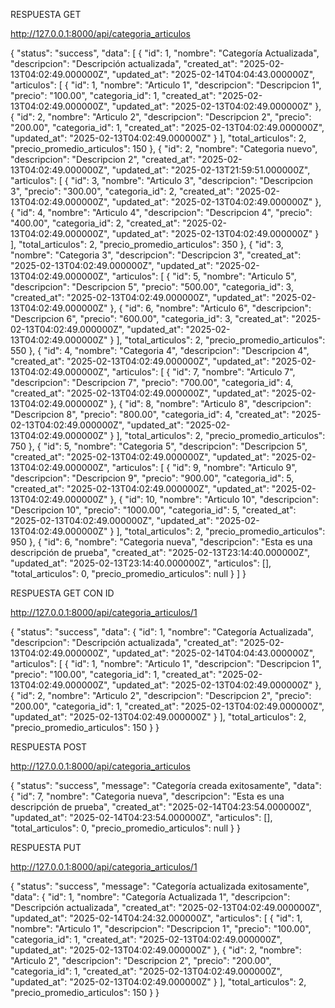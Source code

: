 RESPUESTA GET

http://127.0.0.1:8000/api/categoria_articulos

{
"status": "success",
"data": [
{
"id": 1,
"nombre": "Categoría Actualizada",
"descripcion": "Descripción actualizada",
"created_at": "2025-02-13T04:02:49.000000Z",
"updated_at": "2025-02-14T04:04:43.000000Z",
"articulos": [
{
"id": 1,
"nombre": "Articulo 1",
"descripcion": "Descripcion 1",
"precio": "100.00",
"categoria_id": 1,
"created_at": "2025-02-13T04:02:49.000000Z",
"updated_at": "2025-02-13T04:02:49.000000Z"
},
{
"id": 2,
"nombre": "Articulo 2",
"descripcion": "Descripcion 2",
"precio": "200.00",
"categoria_id": 1,
"created_at": "2025-02-13T04:02:49.000000Z",
"updated_at": "2025-02-13T04:02:49.000000Z"
}
],
"total_articulos": 2,
"precio_promedio_articulos": 150
},
{
"id": 2,
"nombre": "Categoria nuevo",
"descripcion": "Descripcion 2",
"created_at": "2025-02-13T04:02:49.000000Z",
"updated_at": "2025-02-13T21:59:51.000000Z",
"articulos": [
{
"id": 3,
"nombre": "Articulo 3",
"descripcion": "Descripcion 3",
"precio": "300.00",
"categoria_id": 2,
"created_at": "2025-02-13T04:02:49.000000Z",
"updated_at": "2025-02-13T04:02:49.000000Z"
},
{
"id": 4,
"nombre": "Articulo 4",
"descripcion": "Descripcion 4",
"precio": "400.00",
"categoria_id": 2,
"created_at": "2025-02-13T04:02:49.000000Z",
"updated_at": "2025-02-13T04:02:49.000000Z"
}
],
"total_articulos": 2,
"precio_promedio_articulos": 350
},
{
"id": 3,
"nombre": "Categoria 3",
"descripcion": "Descripcion 3",
"created_at": "2025-02-13T04:02:49.000000Z",
"updated_at": "2025-02-13T04:02:49.000000Z",
"articulos": [
{
"id": 5,
"nombre": "Articulo 5",
"descripcion": "Descripcion 5",
"precio": "500.00",
"categoria_id": 3,
"created_at": "2025-02-13T04:02:49.000000Z",
"updated_at": "2025-02-13T04:02:49.000000Z"
},
{
"id": 6,
"nombre": "Articulo 6",
"descripcion": "Descripcion 6",
"precio": "600.00",
"categoria_id": 3,
"created_at": "2025-02-13T04:02:49.000000Z",
"updated_at": "2025-02-13T04:02:49.000000Z"
}
],
"total_articulos": 2,
"precio_promedio_articulos": 550
},
{
"id": 4,
"nombre": "Categoria 4",
"descripcion": "Descripcion 4",
"created_at": "2025-02-13T04:02:49.000000Z",
"updated_at": "2025-02-13T04:02:49.000000Z",
"articulos": [
{
"id": 7,
"nombre": "Articulo 7",
"descripcion": "Descripcion 7",
"precio": "700.00",
"categoria_id": 4,
"created_at": "2025-02-13T04:02:49.000000Z",
"updated_at": "2025-02-13T04:02:49.000000Z"
},
{
"id": 8,
"nombre": "Articulo 8",
"descripcion": "Descripcion 8",
"precio": "800.00",
"categoria_id": 4,
"created_at": "2025-02-13T04:02:49.000000Z",
"updated_at": "2025-02-13T04:02:49.000000Z"
}
],
"total_articulos": 2,
"precio_promedio_articulos": 750
},
{
"id": 5,
"nombre": "Categoria 5",
"descripcion": "Descripcion 5",
"created_at": "2025-02-13T04:02:49.000000Z",
"updated_at": "2025-02-13T04:02:49.000000Z",
"articulos": [
{
"id": 9,
"nombre": "Articulo 9",
"descripcion": "Descripcion 9",
"precio": "900.00",
"categoria_id": 5,
"created_at": "2025-02-13T04:02:49.000000Z",
"updated_at": "2025-02-13T04:02:49.000000Z"
},
{
"id": 10,
"nombre": "Articulo 10",
"descripcion": "Descripcion 10",
"precio": "1000.00",
"categoria_id": 5,
"created_at": "2025-02-13T04:02:49.000000Z",
"updated_at": "2025-02-13T04:02:49.000000Z"
}
],
"total_articulos": 2,
"precio_promedio_articulos": 950
},
{
"id": 6,
"nombre": "Categoria nueva",
"descripcion": "Esta es una descripción de prueba",
"created_at": "2025-02-13T23:14:40.000000Z",
"updated_at": "2025-02-13T23:14:40.000000Z",
"articulos": [],
"total_articulos": 0,
"precio_promedio_articulos": null
}
]
}

RESPUESTA GET CON ID

http://127.0.0.1:8000/api/categoria_articulos/1

{
"status": "success",
"data": {
"id": 1,
"nombre": "Categoría Actualizada",
"descripcion": "Descripción actualizada",
"created_at": "2025-02-13T04:02:49.000000Z",
"updated_at": "2025-02-14T04:04:43.000000Z",
"articulos": [
{
"id": 1,
"nombre": "Articulo 1",
"descripcion": "Descripcion 1",
"precio": "100.00",
"categoria_id": 1,
"created_at": "2025-02-13T04:02:49.000000Z",
"updated_at": "2025-02-13T04:02:49.000000Z"
},
{
"id": 2,
"nombre": "Articulo 2",
"descripcion": "Descripcion 2",
"precio": "200.00",
"categoria_id": 1,
"created_at": "2025-02-13T04:02:49.000000Z",
"updated_at": "2025-02-13T04:02:49.000000Z"
}
],
"total_articulos": 2,
"precio_promedio_articulos": 150
}
}

RESPUESTA POST

http://127.0.0.1:8000/api/categoria_articulos

{
"status": "success",
"message": "Categoría creada exitosamente",
"data": {
"id": 7,
"nombre": "Categoria nueva",
"descripcion": "Esta es una descripción de prueba",
"created_at": "2025-02-14T04:23:54.000000Z",
"updated_at": "2025-02-14T04:23:54.000000Z",
"articulos": [],
"total_articulos": 0,
"precio_promedio_articulos": null
}
}

RESPUESTA PUT

http://127.0.0.1:8000/api/categoria_articulos/1

{
"status": "success",
"message": "Categoría actualizada exitosamente",
"data": {
"id": 1,
"nombre": "Categoría Actualizada 1",
"descripcion": "Descripción actualizada",
"created_at": "2025-02-13T04:02:49.000000Z",
"updated_at": "2025-02-14T04:24:32.000000Z",
"articulos": [
{
"id": 1,
"nombre": "Articulo 1",
"descripcion": "Descripcion 1",
"precio": "100.00",
"categoria_id": 1,
"created_at": "2025-02-13T04:02:49.000000Z",
"updated_at": "2025-02-13T04:02:49.000000Z"
},
{
"id": 2,
"nombre": "Articulo 2",
"descripcion": "Descripcion 2",
"precio": "200.00",
"categoria_id": 1,
"created_at": "2025-02-13T04:02:49.000000Z",
"updated_at": "2025-02-13T04:02:49.000000Z"
}
],
"total_articulos": 2,
"precio_promedio_articulos": 150
}
}
